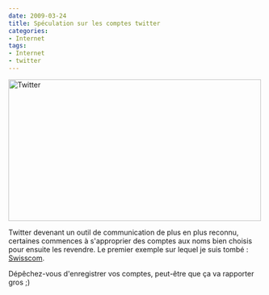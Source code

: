 ```yaml
---
date: 2009-03-24
title: Spéculation sur les comptes twitter
categories:
- Internet
tags:
- Internet
- twitter
---
```

<img class="alignnone size-full wp-image-1071" title="Twitter" src="https://dlgjp9x71cipk.cloudfront.net/2009/03/twitter.png" alt="Twitter" width="500" height="281" />

Twitter devenant un outil de communication de plus en plus reconnu, certaines commences à s'approprier des comptes aux noms bien choisis pour ensuite les revendre. Le premier exemple sur lequel je suis tombé : <a title="Compte twitter de Swisscom" href="https://www.twitter.com/swisscom/">Swisscom</a>.

Dépêchez-vous d'enregistrer vos comptes, peut-être que ça va rapporter gros ;)
